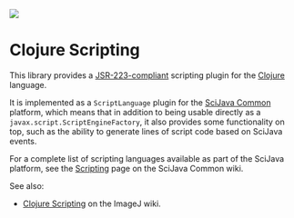 [![](https://github.com/scijava/scripting-clojure/actions/workflows/build-main.yml/badge.svg)](https://github.com/scijava/scripting-clojure/actions/workflows/build-main.yml)

# Clojure Scripting

This library provides a
[JSR-223-compliant](https://en.wikipedia.org/wiki/Scripting_for_the_Java_Platform)
scripting plugin for the [Clojure](http://clojure.org/) language.

It is implemented as a `ScriptLanguage` plugin for the [SciJava
Common](https://github.com/scijava/scijava-common) platform, which means that
in addition to being usable directly as a `javax.script.ScriptEngineFactory`,
it also provides some functionality on top, such as the ability to generate
lines of script code based on SciJava events.

For a complete list of scripting languages available as part of the SciJava
platform, see the
[Scripting](https://github.com/scijava/scijava-common/wiki/Scripting) page on
the SciJava Common wiki.

See also:
* [Clojure Scripting](http://wiki.imagej.net/Clojure_Scripting)
  on the ImageJ wiki.
